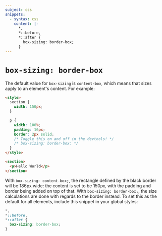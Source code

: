 ```yaml
---
subject: css
snippets:
  - syntax: css
    content: |-
      *,
      *::before,
      *::after {
        box-sizing: border-box;
      }
---
```


# `box-sizing: border-box`

The default value for `box-sizing` is `content-box`, which means that sizes
apply to an element's content. For example:

```html
<style>
  section {
    width: 150px;
  }

  p {
    width: 100%;
    padding: 16px;
    border: 2px solid;
    /* Toggle this on and off in the devtools! */
    /* box-sizing: border-box; */
  }
</style>

<section>
  <p>Hello World</p>
</section>
```

With `box-sizing: content-box;`, the rectangle defined by the black border will
be 186px wide: the content is set to be 150px, with the padding and border
being added on top of that. With `box-sizing: border-box;`, the size
calculations are done with regards to the border instead. To set this as the
default for all elements, include this snippet in your global styles:

```css
*,
*::before,
*::after {
  box-sizing: border-box;
}
```
